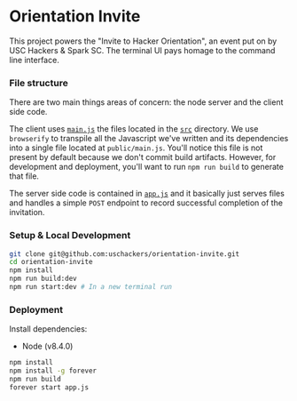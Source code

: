 Orientation Invite
===

This project powers the "Invite to Hacker Orientation", an event put on by
USC Hackers & Spark SC. The terminal UI pays homage to the command line
interface.


### File structure

There are two main things areas of concern: the node server and the client side
code.

The client uses [`main.js`](https://github.com/uschackers/orientation-invite/blob/master/main.js)
the files located in the [`src`](https://github.com/uschackers/orientation-invite/blob/master/src) directory.
We use `browserify` to transpile all the Javascript we've written and its
dependencies into a single file located at `public/main.js`. You'll notice this
file is not present by default because we don't commit build artifacts. However,
for development and deployment, you'll want to run `npm run build` to generate
that file.

The server side code is contained in [`app.js`](https://github.com/uschackers/orientation-invite/blob/master/app.js)
and it basically just serves files and handles a simple `POST` endpoint to record
successful completion of the invitation.

### Setup & Local Development

```bash
git clone git@github.com:uschackers/orientation-invite.git
cd orientation-invite
npm install
npm run build:dev
npm run start:dev # In a new terminal run
```

### Deployment

Install dependencies:
- Node (v8.4.0)

```bash
npm install
npm install -g forever
npm run build
forever start app.js
```
